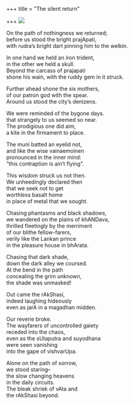 +++
title = "The silent return"

+++
[![](https://i2.wp.com/bp2.blogger.com/_ZhvcTTaaD_4/RbHLud_ytqI/AAAAAAAAABM/jCa_Fk2oo5Y/s320/teichmuller_crown.png)](http://bp2.blogger.com/_ZhvcTTaaD_4/RbHLud_ytqI/AAAAAAAAABM/jCa_Fk2oo5Y/s1600-h/teichmuller_crown.png)

On the path of nothingness we returned;  
before us stood the bright prajApati,  
with rudra’s bright dart pinning him to the welkin.

In one hand we held an iron trident,  
in the other we held a skull.  
Beyond the carcass of prajapati  
shone his wain, with the ruddy gem in it struck.

Further ahead shone the six mothers,  
of our patron god with the spear.  
Around us stood the city’s denizens.

We were reminded of the bygone days.  
that strangely to us seemed so near.  
The prodigious one did aim,  
a kite in the firmament to place.

The muni batted an eyelid not,  
and like the wise vainaemoinen  
pronounced in the inner mind:  
“this contraption is ain’t flying”.

This wisdom struck us not then.  
We unheedingly declared then  
that we seek not to get  
worthless basalt home  
in place of metal that we sought.

Chasing phantasms and black shadows,  
we wandered on the plains of khANDava,  
thrilled fleetingly by the merriment  
of our blithe fellow-farers,  
verily like the Lankan prince  
in the pleasure house in bhArata.

Chasing that dark shade,  
down the dark alley we coursed.  
At the bend in the path  
concealing the grim unknown,  
the shade was unmasked\!

Out came the rAkShasi,  
indeed laughing hideously  
even as jarA in a magadhan midden.

Our reverie broke.  
The wayfarers of uncontrolled gaiety  
receded into the chaos,  
even as the sUtaputra and suyodhana  
were seen vanishing  
into the gape of vishvarUpa.

Alone on the path of sorrow,  
we stood staring–  
the slow changing heavens  
in the daily circuits.  
The bleak shriek of vAta and  
the rAkShasi beyond.
